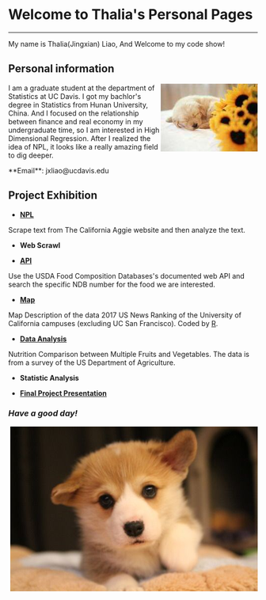 # Welcome to Thalia's Personal Pages
* * *

<p>My name is Thalia(Jingxian) Liao, And Welcome to my code show!</p>

## Personal information
<div>
<img src="3b16ceac75a3c42136c4d60ca8f04ade.jpg" alt="Drawing" style="float: right;"/>

<p>I am a graduate student at the department of Statistics at UC Davis. I got my bachlor's degree in Statistics from Hunan University, China. And I focused on the relationship between finance and real economy in my undergraduate time, so I am interested in High Dimensional Regression. After I realized the idea of NPL, it looks like a really amazing field to dig deeper.</p>

</div>
**Email**: jxliao@ucdavis.edu

## Project Exhibition

- **[NPL](https://github.com/thalia-L/thalia-L.github.io/blob/master/NPL.ipynb)**

<p>Scrape text from The California Aggie website and then analyze the text.</p>

- **Web Scrawl**

- **[API](https://github.com/thalia-L/thalia-L.github.io/blob/master/API.ipynb)**

<p>Use the USDA Food Composition Databases's documented web API and search the specific NDB number for the food we are interested.</p>

- **[Map](https://github.com/thalia-L/thalia-L.github.io/blob/master/uc%20map.pdf)**

Map Description of the data 2017 US News Ranking of the University of California campuses (excluding UC San Francisco).
Coded by [R](https://github.com/thalia-L/thalia-L.github.io/blob/master/uc%20map%20code.R).

- **[Data Analysis](https://github.com/thalia-L/thalia-L.github.io/blob/master/nutrition%20comparison%20between%20multiple%20fruit%20and%20vegetable.ipynb)**

<p>Nutrition Comparison between Multiple Fruits and Vegetables. The data is from a survey of the US Department of Agriculture.</p>

- **Statistic Analysis**

- **[Final Project Presentation](https://kevinxucong.github.io/141B/)**


### *Have a good day!*


<img src="1351c864341587bacede06533998184a.jpg" alt="Drawing" style="float: right;"/>


